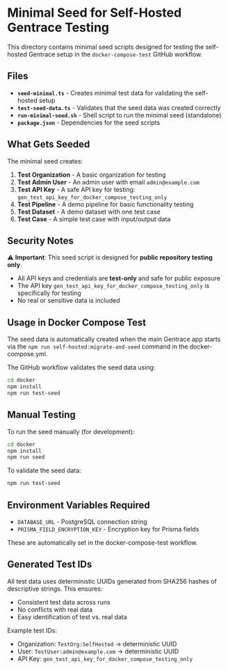 # Minimal Seed for Self-Hosted Gentrace Testing

This directory contains minimal seed scripts designed for testing the self-hosted Gentrace setup in the `docker-compose-test` GitHub workflow.

## Files

- **`seed-minimal.ts`** - Creates minimal test data for validating the self-hosted setup
- **`test-seed-data.ts`** - Validates that the seed data was created correctly
- **`run-minimal-seed.sh`** - Shell script to run the minimal seed (standalone)
- **`package.json`** - Dependencies for the seed scripts

## What Gets Seeded

The minimal seed creates:

1. **Test Organization** - A basic organization for testing
2. **Test Admin User** - An admin user with email `admin@example.com`
3. **Test API Key** - A safe API key for testing: `gen_test_api_key_for_docker_compose_testing_only`
4. **Test Pipeline** - A demo pipeline for basic functionality testing
5. **Test Dataset** - A demo dataset with one test case
6. **Test Case** - A simple test case with input/output data

## Security Notes

⚠️ **Important**: This seed script is designed for **public repository testing only**. 

- All API keys and credentials are **test-only** and safe for public exposure
- The API key `gen_test_api_key_for_docker_compose_testing_only` is specifically for testing
- No real or sensitive data is included

## Usage in Docker Compose Test

The seed data is automatically created when the main Gentrace app starts via the `npm run self-hosted:migrate-and-seed` command in the docker-compose.yml.

The GitHub workflow validates the seed data using:

```bash
cd docker
npm install
npm run test-seed
```

## Manual Testing

To run the seed manually (for development):

```bash
cd docker
npm install
npm run seed
```

To validate the seed data:

```bash
npm run test-seed
```

## Environment Variables Required

- `DATABASE_URL` - PostgreSQL connection string
- `PRISMA_FIELD_ENCRYPTION_KEY` - Encryption key for Prisma fields

These are automatically set in the docker-compose-test workflow.

## Generated Test IDs

All test data uses deterministic UUIDs generated from SHA256 hashes of descriptive strings. This ensures:

- Consistent test data across runs
- No conflicts with real data
- Easy identification of test vs. real data

Example test IDs:
- Organization: `TestOrg:SelfHosted` → deterministic UUID
- User: `TestUser:admin@example.com` → deterministic UUID
- API Key: `gen_test_api_key_for_docker_compose_testing_only`

